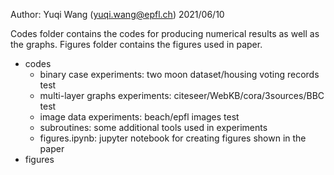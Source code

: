 Author: Yuqi Wang (yuqi.wang@epfl.ch) 2021/06/10

Codes folder contains the codes for producing numerical results as well as the graphs. Figures folder contains the figures used in paper.

- codes
	- binary case experiments: two moon dataset/housing voting records test
	- multi-layer graphs experiments: citeseer/WebKB/cora/3sources/BBC test
	- image data experiments: beach/epfl images test
	- subroutines: some additional tools used in experiments
	- figures.ipynb: jupyter notebook for creating figures shown in the paper
- figures


